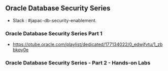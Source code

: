 ## Oracle Database Security Series
* Slack :  #japac-db-security-enablement.
### Oracle Database Security Series Part 1
* https://otube.oracle.com/playlist/dedicated/177134022/0_edwjfvtu/1_zbbkqy0e

### Oracle Database Security Series - Part 2 - Hands-on Labs 
